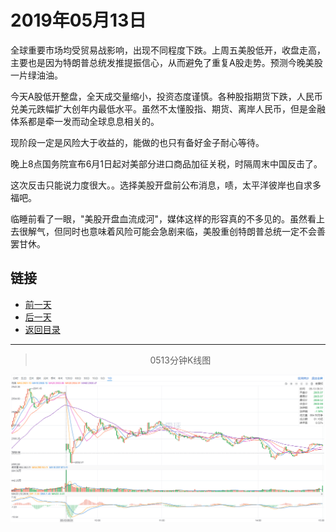 # 2019年05月13日

全球重要市场均受贸易战影响，出现不同程度下跌。上周五美股低开，收盘走高，主要也是因为特朗普总统发推提振信心，从而避免了重复A股走势。预测今晚美股一片绿油油。

今天A股低开整盘，全天成交量缩小，投资态度谨慎。各种股指期货下跌，人民币兑美元跌幅扩大创年内最低水平。虽然不太懂股指、期货、离岸人民币，但是金融体系都是牵一发而动全球息息相关的。

现阶段一定是风险大于收益的，能做的也只有备好金子耐心等待。

晚上8点国务院宣布6月1日起对美部分进口商品加征关税，时隔周末中国反击了。

这次反击只能说力度很大。。选择美股开盘前公布消息，啧，太平洋彼岸也自求多福吧。

临睡前看了一眼，"美股开盘血流成河"，媒体这样的形容真的不多见的。虽然看上去很解气，但同时也意味着风险可能会急剧来临，美股重创特朗普总统一定不会善罢甘休。

## 链接

- [前一天](https://github.com/gdoggy/investment-diary/blob/master/2019/0511.md)
- [后一天](https://github.com/gdoggy/investment-diary/blob/master/2019/0514.md)
- [返回目录](https://github.com/gdoggy/investment-diary)

---

> <center>0513分钟K线图</center>


![K minute](https://github.com/gdoggy/investment-diary/blob/master/2019/RunChart/0513.png)

